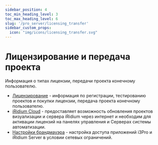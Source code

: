 ```yaml
---
sidebar_position: 4
toc_min_heading_level: 3
toc_max_heading_level: 6
slug: '/pro_server/licensing_transfer'
sidebar_custom_props:
  icon: "img/icons/licensing_transfer.svg"
---
```


# Лицензирование и передача проекта

Информация о типах лицензии, передачи проекта конечному пользователю.

- [Лицензирование](https://dev.iridi.com/Licensing) - информация по регистрации, тестированию проектов и покупки лицензии, передача проекта конечному пользователю.
- [iRidium Cloud](https://dev.iridi.com/%D0%A1%D0%BB%D1%83%D0%B6%D0%B5%D0%B1%D0%BD%D0%B0%D1%8F:%D0%9C%D0%BE%D0%B9_%D1%8F%D0%B7%D1%8B%D0%BA/IRidium_Cloud) - предоставляет возможность обновления проектов визуализации и сервера iRidium через интернет и необходим для активации лицензий на панелях управления и Серверах системы автоматизации.
- [Настройки брандмауэра](https://dev.iridi.com/Firewall_Settings) - настройка доступа приложений i3Pro и iRidium Server в условии сетевых ограничений.